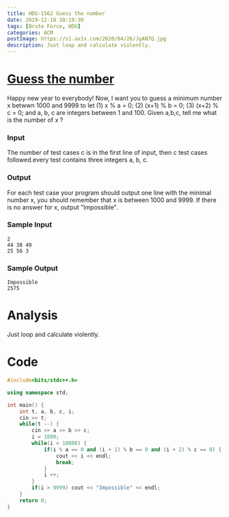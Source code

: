```yaml
---
title: HDU-1562 Guess the number
date: 2019-12-18 10:19:30
tags: [Brute Force, HDU]
categories: ACM
postImage: https://s1.ax1x.com/2020/04/26/JgAN7Q.jpg
description: Just loop and calculate violently.
---
```


# [Guess the number](http://acm.hdu.edu.cn/showproblem.php?pid=1562)

Happy new year to everybody!
Now, I want you to guess a minimum number x betwwn 1000 and 9999 to let
(1) x % a = 0;
(2) (x+1) % b = 0;
(3) (x+2) % c = 0;
and a, b, c are integers between 1 and 100.
Given a,b,c, tell me what is the number of x ?

### Input

The number of test cases c is in the first line of input, then c test cases followed.every test contains three integers a, b, c.

### Output

For each test case your program should output one line with the minimal number x, you should remember that x is between 1000 and 9999. If there is no answer for x, output "Impossible".

### Sample Input

```
2
44 38 49
25 56 3
```

### Sample Output

```
Impossible
2575
```

# Analysis

Just loop and calculate violently.

# Code

```c++
#include<bits/stdc++.h>

using namespace std;

int main() {
	int t, a, b, c, i;
	cin >> t;
	while(t --) {
		cin >> a >> b >> c;
		i = 1000;
		while(i < 10000) {
			if(i % a == 0 and (i + 1) % b == 0 and (i + 2) % c == 0) {
				cout << i << endl; 
				break;
			}
			i ++;
		}
		if(i > 9999) cout << "Impossible" << endl;
	}
	return 0;
}
```